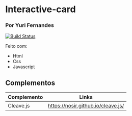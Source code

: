 # Interactive-card
### Por Yuri Fernandes

[![Build Status](https://travis-ci.org/joemccann/dillinger.svg?branch=master)](https://travis-ci.org/joemccann/dillinger)

Feito com:
- Html
- Css
- Javascript

## Complementos

| Complemento | Links |
| ------ | ------ |
| Cleave.js | https://nosir.github.io/cleave.js/ |
